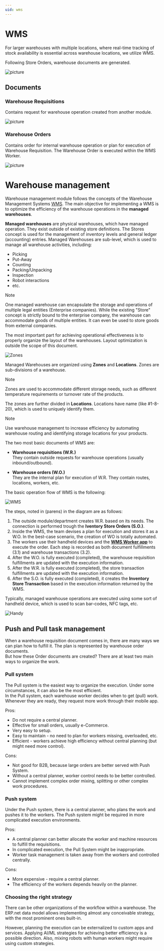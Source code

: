 ```yaml
---
uid: wms
---
```


# WMS 

For larger warehouses with multiple locations, where real-time tracking of stock availability is essential across warehouse locations, we utilize WMS. 

Following Store Orders, warehouse documents are generated.

![picture](pictures/WMS_View_21_02.png)
 
## Documents

### Warehouse Requisitions 

Contains request for warehouse operation created from another module.

![picture](pictures/WMS_Warehouse_requsitions_21_02.png)
 
### Warehouse Orders

Contains order for internal warehouse operation or plan for execution of Warehouse Requisition. The Warehouse Order is executed within the WMS Worker.
 
![picture](pictures/WMS_Warehouse_Ordes_21_02.png)

# Warehouse management

Warehouse management module follows the concepts of the Warehouse Management Systems [WMS](https://en.wikipedia.org/wiki/Warehouse_management_system). The main objective for implementing a WMS is to optimize the efficiency of the warehouse operations in the **managed warehouses**.

**Managed warehouses** are physical warehouses, which have managed operation. They exist outside of existing store definitions. The Stores concept is used for the management of inventory levels and general ledger (accounting) entries. Managed Warehouses are sub-level, which is used to manage all warehouse activities, including:

- Picking
- Put-Away
- Counting
- Packing/Unpacking
- Inspection
- Robot interactions
- etc.

> [!NOTE]
> One managed warehouse can encapsulate the storage and operations of multiple legal entities (Enterprise companies). While the existing "Store" concept is strictly bound to the enterprise company, the warehouse can accommodate goods of multiple entities. It can even be used to store goods from external companies.

The most important part for achieving operational effectiveness is to properly organize the layout of the warehouses. Layout optimization is outside the scope of this document.

![Zones](pictures/zones.png)

Managed Warehouses are organized using **Zones** and **Locations**. Zones are sub-divisions of a warehouse.

> [!NOTE]
> Zones are used to accommodate different storage needs, such as different temperature requirements or turnover rate of the products.

The zones are further divided in **Locations**. Locations have name (like #1-8-20), which is used to uniquely identify them.

> [!NOTE]
> Use warehouse management to increase efficiency by automating warehouse routing and identifying storage locations for your products.

The two most basic documents of WMS are:

- **Warehouse requisitions (W.R.)** <br>
  They contain outside requests for warehouse operations (usually inbound/outbound).

- **Warehouse orders (W.O.)** <br>
  They are the internal plan for execution of W.R. They contain routes, locations, workers, etc.

The basic operation flow of WMS is the following:

![WMS](pictures/flow.png)

The steps, noted in (parens) in the diagram are as follows:

1. The outside module/department creates W.R. based on its needs. The connection is performed trough the **Iventory Store Orders (S.O.)**.
2. Inside the WMS, the team devises a plan for execution and stores it as a W.O. In the best-case scenario, the creation of WO is totally automated.
3. The workers use their handheld devices and the **[WMS Worker app](xref:wms-worker)** to execute the order. Each step is recorded as both document fulfillments (3.1) and warehouse transactions (3.2).
4. After the W.O. is fully executed (completed), the warehouse requisition fulfillments are updated with the execution information.
5. After the W.R. is fully executed (completed), the store transaction fulfillments are updated with the execution information.
6. After the S.O. is fully executed (completed), it creates the **Inventory Store Transaction** based in the execution information returned by the WMS.

Typically, managed warehouse operations are executed using some sort of handheld device, which is used to scan bar-codes, NFC tags, etc.

![Handy](pictures/handy.png)

## Push and Pull task management

When a warehouse requisition document comes in, there are many ways we can plan how to fulfill it. The plan is represented by warehouse order documents. <br>
But how these Order documents are created? There are at least two main ways to organize the work.

### Pull system

The Pull system is the easiest way to organize the execution. Under some circumstances, it can also be the most efficient.<br>
In the Pull system, each warehouse worker decides when to get (pull) work. Whenever they are ready, they request more work through their mobile app.

Pros:

- Do not require a central planner.
- Effective for small orders, usually e-Commerce.
- Very easy to setup.
- Easy to maintain - no need to plan for workers missing, overloaded, etc.
- Efficient - workers achieve high efficiency without central planning (but might need more control).

Cons:

- Not good for B2B, because large orders are better served with Push System.
- Without a central planner, worker control needs to be better controlled.
- Cannot implement complex order mixing, splitting or other complex work procedures.

### Push system

Under the Push system, there is a central planner, who plans the work and pushes it to the workers. The Push system might be required in more complicated execution environments.

Pros:

- A central planner can better allocate the worker and machine resources to fulfill the requisitions.
- In complicated execution, the Pull System might be inappropriate.
- Worker task management is taken away from the workers and controlled centrally.

Cons:

- More expensive - require a central planner.
- The efficiency of the workers depends heavily on the planner.

### Choosing the right strategy

There can be other organizations of the workflow within a warehouse. The ERP.net data model allows implementing almost any conceivable strategy, with the most prominent ones built-in.

However, planning the execution can be externalized to custom apps and services. Applying AI/ML strategies for achieving better efficiency is a possible direction.
Also, mixing robots with human workers might require using custom strategies.
